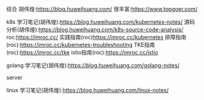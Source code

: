 综合
胡伟煌:https://blog.huweihuang.com/
很丰富:https://www.topgoer.com/



k8s
学习笔记(胡伟煌):https://blog.huweihuang.com/kubernetes-notes/
源码分析(胡伟煌):https://blog.huweihuang.com/k8s-source-code-analysis/
roc:https://imroc.cc/
实践指南(roc)https://imroc.cc/kubernetes
排障指南(roc):https://imroc.cc/kubernetes-troubleshooting
TKE指南(roc):https://imroc.cc/tke
istio指南(roc):https://imroc.cc/istio

golang
学习笔记(胡伟煌):https://blog.huweihuang.com/golang-notes/




server



linux
学习笔记(胡伟煌):https://blog.huweihuang.com/linux-notes/


